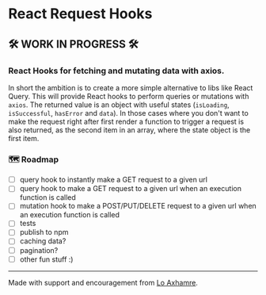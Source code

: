 # React Request Hooks

## 🛠 WORK IN PROGRESS 🛠

### React Hooks for fetching and mutating data with axios.

In short the ambition is to create a more simple alternative to libs like React Query. This will provide React hooks to perform queries or mutations with `axios`. The returned value is an object with useful states (`isLoading`, `isSuccessful`, `hasError` and `data`). In those cases where you don't want to make the request right after first render a function to trigger a request is also returned, as the second item in an array, where the state object is the first item.

### 🗺 Roadmap

- [ ] query hook to instantly make a GET request to a given url
- [ ] query hook to make a GET request to a given url when an execution function is called
- [ ] mutation hook to make a POST/PUT/DELETE request to a given url when an execution function is called
- [ ] tests
- [ ] publish to npm
- [ ] caching data?
- [ ] pagination?
- [ ] other fun stuff :)

---

Made with support and encouragement from [Lo Axhamre](https://github.com/axhamre).
